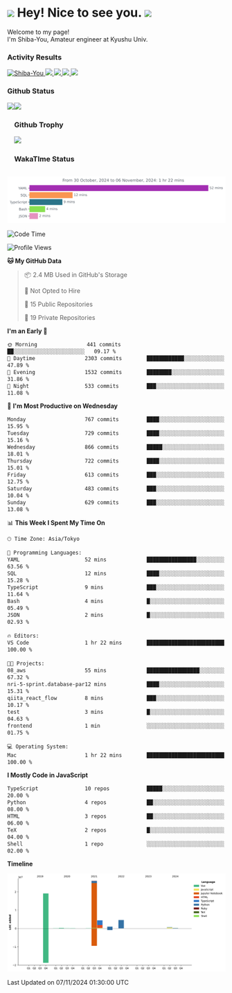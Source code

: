 <h1>
  <img src="https://emojis.slackmojis.com/emojis/images/1531849430/4246/blob-sunglasses.gif?1531849430" width="30"/> 
  Hey! Nice to see you.
  <img src="https://emojis.slackmojis.com/emojis/images/1531849430/4246/blob-sunglasses.gif?1531849430" width="30"/> 
</h1>
<p>
  Welcome to my page! <br />
  I'm Shiba-You, Amateur engineer at Kyushu Univ.
</p>


<h3>
  Activity Results
</h3>
<p align="left"> 
  <!--   GitHub  -->
  <a href="https://github.com/Shiba-You/Shiba-You/">
    <img src="https://komarev.com/ghpvc/?username=Shiba-You" alt="Shiba-You" />
  </a>
  <a href="https://github.com/Shiba-You">
    <img height="20" src="https://img.shields.io/github/followers/Shiba-You?label=follow&logo=github&style=flat" />
  </a>
  
  <!-- Qiita -->
  <a href="http://qiita.com/Shiba-You">
    <img height="20" src="https://qiita-badge.apiapi.app/s/Shiba-You/posts.svg" />
  </a>
  <a href="http://qiita.com/Shiba-You">
    <img height="20" src="https://qiita-badge.apiapi.app/s/Shiba-You/contributions.svg" />
  </a>
  <a href="http://qiita.com/Shiba-You">
    <img height="20" src="https://qiita-badge.apiapi.app/s/Shiba-You/followers.svg" />
  </a>
</p>


<h3>
  Github Status
</h3>
<div>
  <img height="170" align="left" src="https://github-readme-stats.vercel.app/api?username=Shiba-You&theme=tokyonight" />
  <img height="170" src="https://github-readme-stats.vercel.app/api/top-langs/?username=Shiba-You&theme=tokyonight&layout=compact" />
</div>

<h3>
  Github Trophy
</h3>
<div>
  <img width="800" src="https://github-profile-trophy.vercel.app/?username=Shiba-You&theme=tokyonight" />
</div>


<h3>
  WakaTIme Status
</h3>
<img src="https://github.com/Shiba-You/Shiba-You/blob/main/images/stat.svg" alt="Shiba-You WakaTime Activity"/>

<!--START_SECTION:waka-->
![Code Time](http://img.shields.io/badge/Code%20Time-930%20hrs%2045%20mins-blue)

![Profile Views](http://img.shields.io/badge/Profile%20Views-0-blue)

**🐱 My GitHub Data** 

> 📦 2.4 MB Used in GitHub's Storage 
 > 
> 🚫 Not Opted to Hire
 > 
> 📜 15 Public Repositories 
 > 
> 🔑 19 Private Repositories 
 > 
**I'm an Early 🐤** 

```text
🌞 Morning                441 commits         ██░░░░░░░░░░░░░░░░░░░░░░░   09.17 % 
🌆 Daytime                2303 commits        ████████████░░░░░░░░░░░░░   47.89 % 
🌃 Evening                1532 commits        ████████░░░░░░░░░░░░░░░░░   31.86 % 
🌙 Night                  533 commits         ███░░░░░░░░░░░░░░░░░░░░░░   11.08 % 
```
📅 **I'm Most Productive on Wednesday** 

```text
Monday                   767 commits         ████░░░░░░░░░░░░░░░░░░░░░   15.95 % 
Tuesday                  729 commits         ████░░░░░░░░░░░░░░░░░░░░░   15.16 % 
Wednesday                866 commits         █████░░░░░░░░░░░░░░░░░░░░   18.01 % 
Thursday                 722 commits         ████░░░░░░░░░░░░░░░░░░░░░   15.01 % 
Friday                   613 commits         ███░░░░░░░░░░░░░░░░░░░░░░   12.75 % 
Saturday                 483 commits         ███░░░░░░░░░░░░░░░░░░░░░░   10.04 % 
Sunday                   629 commits         ███░░░░░░░░░░░░░░░░░░░░░░   13.08 % 
```


📊 **This Week I Spent My Time On** 

```text
🕑︎ Time Zone: Asia/Tokyo

💬 Programming Languages: 
YAML                     52 mins             ████████████████░░░░░░░░░   63.56 % 
SQL                      12 mins             ████░░░░░░░░░░░░░░░░░░░░░   15.28 % 
TypeScript               9 mins              ███░░░░░░░░░░░░░░░░░░░░░░   11.64 % 
Bash                     4 mins              █░░░░░░░░░░░░░░░░░░░░░░░░   05.49 % 
JSON                     2 mins              █░░░░░░░░░░░░░░░░░░░░░░░░   02.93 % 

🔥 Editors: 
VS Code                  1 hr 22 mins        █████████████████████████   100.00 % 

🐱‍💻 Projects: 
08_aws                   55 mins             █████████████████░░░░░░░░   67.32 % 
nri-5-sprint.database-par12 mins             ████░░░░░░░░░░░░░░░░░░░░░   15.31 % 
qiita_react_flow         8 mins              ███░░░░░░░░░░░░░░░░░░░░░░   10.17 % 
test                     3 mins              █░░░░░░░░░░░░░░░░░░░░░░░░   04.63 % 
frontend                 1 min               ░░░░░░░░░░░░░░░░░░░░░░░░░   01.75 % 

💻 Operating System: 
Mac                      1 hr 22 mins        █████████████████████████   100.00 % 
```

**I Mostly Code in JavaScript** 

```text
TypeScript               10 repos            █████░░░░░░░░░░░░░░░░░░░░   20.00 % 
Python                   4 repos             ██░░░░░░░░░░░░░░░░░░░░░░░   08.00 % 
HTML                     3 repos             ██░░░░░░░░░░░░░░░░░░░░░░░   06.00 % 
TeX                      2 repos             █░░░░░░░░░░░░░░░░░░░░░░░░   04.00 % 
Shell                    1 repo              ░░░░░░░░░░░░░░░░░░░░░░░░░   02.00 % 
```



**Timeline**

![Lines of Code chart](https://raw.githubusercontent.com/Shiba-You/Shiba-You/main/assets/bar_graph.png)


 Last Updated on 07/11/2024 01:30:00 UTC
<!--END_SECTION:waka-->
